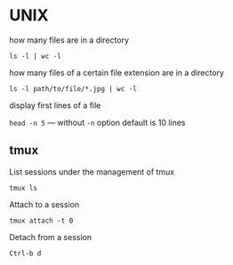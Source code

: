 # UNIX

how many files are in a directory

`ls -l | wc -l`

how many files of a certain file extension are in a directory

`ls -l path/to/file/*.jpg | wc -l`

display first lines of a file

`head -n 5` — without `-n` option default is 10 lines

## tmux

List sessions under the management of tmux

`tmux ls`

Attach to a session

`tmux attach -t 0`

Detach from a session

`Ctrl-b d`
